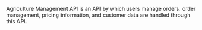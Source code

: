 Agriculture Management API is an API by which users manage orders. order management, pricing information, and customer data are handled through this API.
